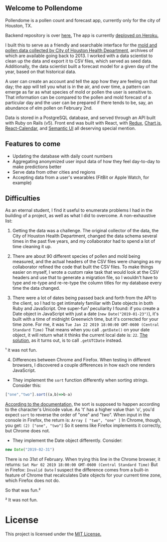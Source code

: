 ## Welcome to Pollendome
Pollendome is a pollen count and forecast app, currently only for the city of Houston, TX. 

Backend repository is over [here.](https://github.com/no-relation/pollendome-server) The app is currently [deployed on Heroku.](https://pollendome.herokuapp.com/)

I built this to serve as a friendly and searchable interface for the [mold and pollen data collected by City of Houston Health Department](http://www.houstontx.gov/health/Pollen-Mold/), archives of which are available going back to 2013. I worked with a data scientist to clean up the data and export it to CSV files, which served as seed data. Additionally, the data scientist built a forecast model for a given day of the year, based on that historical data. 

A user can create an account and tell the app how they are feeling on that day; the app will tell you what is in the air, and over time, a pattern can emerge as far as what species of mold or pollen the user is sensitive to. That information can be compared to the pollen and mold forecast of a particular day and the user can be prepared if there tends to be, say, an abundance of elm pollen on February 2nd.

Data is stored in a PostgreSQL database, and served through an API built with Ruby on Rails (v5). Front end was built with React, with [Redux][1], [Chart.js][2], [React-Calendar][3], and [Semantic UI][4] all deserving special mention.

[1]: https://github.com/reduxjs/react-redux
[2]: https://www.npmjs.com/package/react-chartjs-2
[3]: https://www.npmjs.com/package/react-calendar
[4]: https://react.semantic-ui.com/

## Features to come
- Updating the database with daily count numbers
- Aggregating anonymized user input data of how they feel day-to-day to make predictions better
- Serve data from other cities and regions
- Accepting data from a user's wearables (FitBit or Apple Watch, for example)

## Difficulties
As an eternal student, I find it useful to enumerate problems I had in the building of a project, as well as what I did to overcome. 
A non-exhaustive list:

1. Getting the data was a challenge. The original collector of the data, the City of Houston Health Department, changed the data schema several times in the past five years, and my collaborator had to spend a lot of time cleaning it up.

2. There are about 90 different species of pollen and mold being measured, and the actual headers of the CSV files were changing as my collaborator refined the code that built the CSV files. To make things easier on myself, I wrote a custom rake task that would look at the CSV headers and use that to generate a migration file, so I wouldn't have to type and re-type and re-re-type the column titles for my database every time the data changed.

3. There were a lot of dates being passed back and forth from the API to the client, so I had to get intimately familiar with Date objects in both Ruby and JavaScript. One super-fun¹ peculiarity I found: if you create a Date object in JavaScript with just a date (`new Date("2019-01-23")`), it's built with a time of midnight Greenwich time, but it's corrected for your time zone. For me, it was `Tue Jan 22 2019 18:00:00 GMT-0600 (Central Standard Time)` That means when you call `.getDate()` on your date object, it will return what it thinks the current local date is: `22`. [The solution](https://stackoverflow.com/questions/7556591/is-the-javascript-date-object-always-one-day-off), as it turns out, is to call `.getUTCDate` instead.

¹ it was not fun.

4. Differences between Chrome and Firefox. When testing in different browsers, I discovered a couple differences in how each one renders JavaScript. 
  - They implement the `sort` function differently when sorting strings. Consider this:
```javascript
["one","two"].sort((a,b)=>b-a)
```

 [According to the documentation,](https://developer.mozilla.org/en-US/docs/Web/JavaScript/Reference/Global_Objects/Array/sort) the sort is supposed to happen according to the character's Unicode value. As 't' has a higher value than 'o', you'd expect `sort` to reverse the order of "one" and "two".
 When input in the console in Firefox, the return is:
 ```Array [ "two", "one" ]```
 In Chrome, though, you get: 
 ```(2) ["one", "two"]```
  So it seems like Firefox implements it correctly, but Chrome does not.
 
- They implement the Date object differently. Consider:
```javascript
new Date("2019-02-31")
```

 There is no 31st of February. When trying this line in the Chrome browser, it returns:
 ```Sat Mar 02 2019 18:00:00 GMT-0600 (Central Standard Time)```
 But in Firefox:
 ```Invalid Date```
 I suspect the difference comes from a built-in feature of Chrome that recalculates Date objects for your current time zone, which Firefox does not do.
 
 So that was fun.²
 
² It was not fun.

# License
This project is licensed under the [MIT License.](./LICENSE) 

<!--
This project was bootstrapped with [Create React App](https://github.com/facebook/create-react-app).

## Available Scripts

In the project directory, you can run:

### `npm start`

Runs the app in the development mode.<br>
Open [http://localhost:3000](http://localhost:3000) to view it in the browser.

The page will reload if you make edits.<br>
You will also see any lint errors in the console.

### `npm test`

Launches the test runner in the interactive watch mode.<br>
See the section about [running tests](https://facebook.github.io/create-react-app/docs/running-tests) for more information.

### `npm run build`

Builds the app for production to the `build` folder.<br>
It correctly bundles React in production mode and optimizes the build for the best performance.

The build is minified and the filenames include the hashes.<br>
Your app is ready to be deployed!

See the section about [deployment](https://facebook.github.io/create-react-app/docs/deployment) for more information.

### `npm run eject`

**Note: this is a one-way operation. Once you `eject`, you can’t go back!**

If you aren’t satisfied with the build tool and configuration choices, you can `eject` at any time. This command will remove the single build dependency from your project.

Instead, it will copy all the configuration files and the transitive dependencies (Webpack, Babel, ESLint, etc) right into your project so you have full control over them. All of the commands except `eject` will still work, but they will point to the copied scripts so you can tweak them. At this point you’re on your own.

You don’t have to ever use `eject`. The curated feature set is suitable for small and middle deployments, and you shouldn’t feel obligated to use this feature. However we understand that this tool wouldn’t be useful if you couldn’t customize it when you are ready for it.

## Learn More

You can learn more in the [Create React App documentation](https://facebook.github.io/create-react-app/docs/getting-started).

To learn React, check out the [React documentation](https://reactjs.org/).

### Code Splitting

This section has moved here: https://facebook.github.io/create-react-app/docs/code-splitting

### Analyzing the Bundle Size

This section has moved here: https://facebook.github.io/create-react-app/docs/analyzing-the-bundle-size

### Making a Progressive Web App

This section has moved here: https://facebook.github.io/create-react-app/docs/making-a-progressive-web-app

### Advanced Configuration

This section has moved here: https://facebook.github.io/create-react-app/docs/advanced-configuration

### Deployment

This section has moved here: https://facebook.github.io/create-react-app/docs/deployment

### `npm run build` fails to minify

This section has moved here: https://facebook.github.io/create-react-app/docs/troubleshooting#npm-run-build-fails-to-minify
-->
